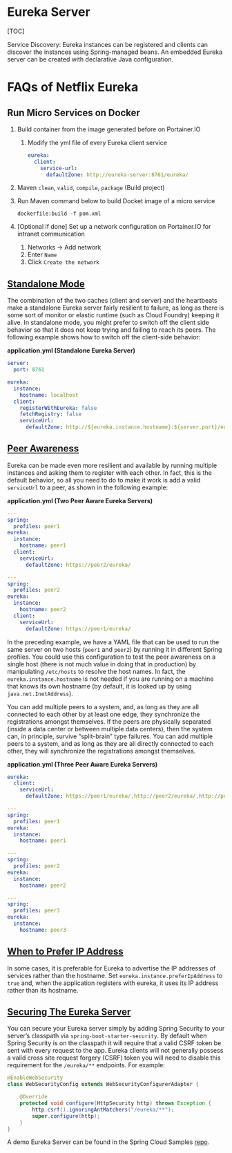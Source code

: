 # Eureka Server

[TOC]

Service Discovery: Eureka instances can be registered and clients can discover the instances using Spring-managed beans. An embedded Eureka server can be created with declarative Java configuration.

# FAQs of Netflix Eureka

## Run Micro Services on Docker


1. Build container from the image generated before on Portainer.IO

   1. Modify the yml file of every Eureka client service

      ```yaml
      eureka:
        client:
          service-url:
            defaultZone: http://eureka-server:8761/eureka/
      ```

2. Maven `clean`, `valid`, `compile`, `package` (Build project)

3. Run Maven command below to build Docket image of a micro service

   ```shell
   dockerfile:build -f pom.xml
   ```


3. [Optional if done] Set up a network configuration on Portainer.IO for intranet communication
   1. Networks -> Add network
   2. Enter `Name`
   3. Click `Create the network`

## [Standalone Mode](https://cloud.spring.io/spring-cloud-netflix/reference/html/#spring-cloud-eureka-server-standalone-mode)

The combination of the two caches (client and server) and the heartbeats make a standalone Eureka server fairly resilient to failure, as long as there is some sort of monitor or elastic runtime (such as Cloud Foundry) keeping it alive. In standalone mode, you might prefer to switch off the client side behavior so that it does not keep trying and failing to reach its peers. The following example shows how to switch off the client-side behavior:

**application.yml (Standalone Eureka Server)**

```yaml
server:
  port: 8761

eureka:
  instance:
    hostname: localhost
  client:
    registerWithEureka: false
    fetchRegistry: false
    serviceUrl:
      defaultZone: http://${eureka.instance.hostname}:${server.port}/eureka/
```

## [Peer Awareness](https://cloud.spring.io/spring-cloud-netflix/reference/html/#spring-cloud-eureka-server-peer-awareness)

Eureka can be made even more resilient and available by running multiple instances and asking them to register with each other. In fact, this is the default behavior, so all you need to do to make it work is add a valid `serviceUrl` to a peer, as shown in the following example:

**application.yml (Two Peer Aware Eureka Servers)**

```yaml
---
spring:
  profiles: peer1
eureka:
  instance:
    hostname: peer1
  client:
    serviceUrl:
      defaultZone: https://peer2/eureka/

---
spring:
  profiles: peer2
eureka:
  instance:
    hostname: peer2
  client:
    serviceUrl:
      defaultZone: https://peer1/eureka/
```

In the preceding example, we have a YAML file that can be used to run the same server on two hosts (`peer1` and `peer2`) by running it in different Spring profiles. You could use this configuration to test the peer awareness on a single host (there is not much value in doing that in production) by manipulating `/etc/hosts` to resolve the host names. In fact, the `eureka.instance.hostname` is not needed if you are running on a machine that knows its own hostname (by default, it is looked up by using `java.net.InetAddress`).

You can add multiple peers to a system, and, as long as they are all connected to each other by at least one edge, they synchronize the registrations amongst themselves. If the peers are physically separated (inside a data center or between multiple data centers), then the system can, in principle, survive “split-brain” type failures. You can add multiple peers to a system, and as long as they are all directly connected to each other, they will synchronize the registrations amongst themselves.

**application.yml (Three Peer Aware Eureka Servers)**

```yaml
eureka:
  client:
    serviceUrl:
      defaultZone: https://peer1/eureka/,http://peer2/eureka/,http://peer3/eureka/

---
spring:
  profiles: peer1
eureka:
  instance:
    hostname: peer1

---
spring:
  profiles: peer2
eureka:
  instance:
    hostname: peer2

---
spring:
  profiles: peer3
eureka:
  instance:
    hostname: peer3
```

## [When to Prefer IP Address](https://cloud.spring.io/spring-cloud-netflix/reference/html/#spring-cloud-eureka-server-prefer-ip-address)

In some cases, it is preferable for Eureka to advertise the IP addresses of services rather than the hostname. Set `eureka.instance.preferIpAddress` to `true` and, when the application registers with eureka, it uses its IP address rather than its hostname.

## [Securing The Eureka Server](https://cloud.spring.io/spring-cloud-netflix/reference/html/#securing-the-eureka-server)

You can secure your Eureka server simply by adding Spring Security to your server’s classpath via `spring-boot-starter-security`. By default when Spring Security is on the classpath it will require that a valid CSRF token be sent with every request to the app. Eureka clients will not generally possess a valid cross site request forgery (CSRF) token you will need to disable this requirement for the `/eureka/**` endpoints. For example:

```java
@EnableWebSecurity
class WebSecurityConfig extends WebSecurityConfigurerAdapter {

    @Override
    protected void configure(HttpSecurity http) throws Exception {
        http.csrf().ignoringAntMatchers("/eureka/**");
        super.configure(http);
    }
}
```

A demo Eureka Server can be found in the Spring Cloud Samples [repo](https://github.com/spring-cloud-samples/eureka/tree/Eureka-With-Security).